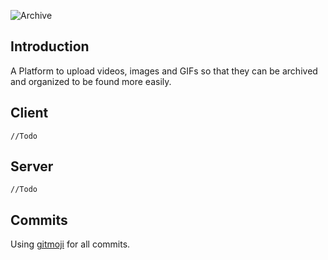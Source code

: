 ![Archive](http://qvieo.com/githubimg/banner_archive.png)

## Introduction

A Platform to upload videos, images and GIFs so that they can be archived and organized to be found more easily.

## Client

`//Todo`

## Server

`//Todo`

## Commits

Using [gitmoji](https://gitmoji.carloscuesta.me/) for all commits.
